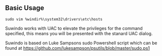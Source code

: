 ## Basic Usage
    sudo vim %windir%\system32\drivers\etc\hosts

Suwindo works with UAC to elevate the privileges for the command specified, this means you will be presented with the stanard UAC dialog.

Suwindo is based on Luke Sampsons sudo Powershell script which can be found at https://github.com/lukesampson/psutils/blob/master/sudo.ps1
